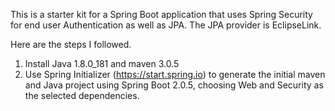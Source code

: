 This is a starter kit for a Spring Boot application that uses Spring Security
for end user Authentication as well as JPA. The JPA provider is EclipseLink.

Here are the steps I followed.

1) Install Java 1.8.0_181 and maven 3.0.5
2) Use Spring Initializer (https://start.spring.io) to generate the initial maven and Java project using Spring Boot 2.0.5, choosing Web and Security as the selected dependencies.
